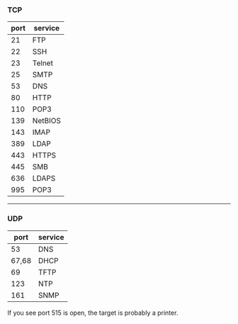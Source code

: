### TCP
port|service|
---|---|
21|FTP|
22|SSH|
23|Telnet|
25|SMTP|
53|DNS|
80|HTTP|
110|POP3|
139|NetBIOS|
143|IMAP|
389|LDAP|
443|HTTPS|
445|SMB|
636|LDAPS|
995|POP3|

---
### UDP
port|service|
---|---|
53|DNS|
67,68|DHCP|
69|TFTP|
123|NTP|
161|SNMP|


If you see port 515 is open, the target is probably a printer.
